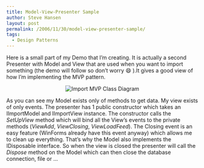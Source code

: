 ```yaml
---
title: Model-View-Presenter Sample
author: Steve Hansen
layout: post
permalink: /2006/11/30/model-view-presenter-sample/
tags:
  - Design Patterns
---
```

Here is a small part of my Demo that I&#8217;m creating. It is actually a second Presenter with Model and View that are used when you want to import something (the demo will follow so don&#8217;t worry :smile: ).It gives a good view of how I&#8217;m implementing the MVP pattern.

<p style="text-align: center">
  <img alt="Import MVP Class Diagram" title="Import MVP Class Diagram" src="http://xiu.shoeke.com/images/ImportClassDiagram.png?w=625" data-recalc-dims="1" />
</p>

As you can see my Model exists only of methods to get data. My view exists of only events. The presenter has 1 public constructor which takes an IImportModel and IImportView instance. The constructor calls the *SetUpView* method which will bind all the View&#8217;s events to the private methods (*ViewAdd*, *ViewClosing*, *ViewLoadFeed*). The Closing event is an easy feature (WinForms already have this event anyway) which allows me to clean up everything. That&#8217;s why the Model also implements the IDisposable interface. So when the view is closed the presenter will call the *Dispose* method on the Model which can then close the database connection, file or &#8230;
